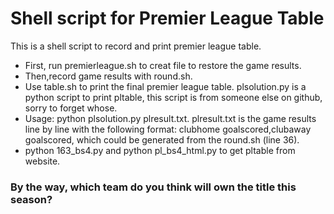 # Shell script for Premier League Table
This is a shell script to record and print premier league table.
* First, run premierleague.sh to creat file to restore the game results.
* Then,record game results with round.sh.
* Use table.sh to print the final premier league table.
plsolution.py is a python script to print pltable, this script is from someone else on github, sorry to forget whose.
* Usage: python plsolution.py plresult.txt. plresult.txt is the game results line by line with the following format: clubhome goalscored,clubaway goalscored, which could be generated from the round.sh (line 36).
* python 163\_bs4.py and python pl\_bs4\_html.py to get pltable from website.


### By the way, which team do you think will own the title this season?
